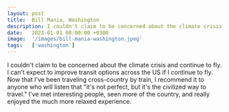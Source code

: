 ```yaml
---
layout: post
title:  Bill Mania, Washington
description: I couldn't claim to be concerned about the climate crisis and continue to fly. I can't expect to improve transit options across the US if I continue t...
date:   2023-01-01 00:00:00 +0300
image:  '/images/bill-mania-washington.jpeg'
tags:   ['washington']
---
```

I couldn't claim to be concerned about the climate crisis and continue to fly. I can't expect to improve transit options across the US if I continue to fly. Now that I've been traveling cross-country by train, I recommend it to anyone who will listen that "it's not perfect, but it's the civilized way to travel." I've met interesting people, seen more of the country, and really enjoyed the much more relaxed experience.

